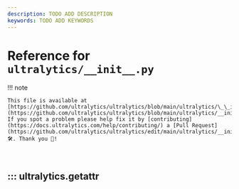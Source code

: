 ```yaml
---
description: TODO ADD DESCRIPTION
keywords: TODO ADD KEYWORDS
---
```


# Reference for `ultralytics/__init__.py`

!!! note

    This file is available at [https://github.com/ultralytics/ultralytics/blob/main/ultralytics/\_\_init\_\_.py](https://github.com/ultralytics/ultralytics/blob/main/ultralytics/__init__.py). If you spot a problem please help fix it by [contributing](https://docs.ultralytics.com/help/contributing/) a [Pull Request](https://github.com/ultralytics/ultralytics/edit/main/ultralytics/__init__.py) 🛠️. Thank you 🙏!

<br>

## ::: ultralytics.__getattr__

<br><br>
